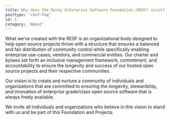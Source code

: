 ```yaml
---
title: Why does the Rocky Enterprise Software Foundation (RESF) exist?
posttype: 'resf-faq'
id: 1
category: 'About'
---
```


What we’ve created with the RESF is an organizational body designed to help open source projects thrive with a structure that ensures a balanced and fair distribution of community control while specifically enabling enterprise use-cases, vendors, and commercial entities. Our charter and bylaws set forth an inclusive management framework, commitment, and accountability to ensure the longevity and success of our hosted open source projects and their respective communities.

Our vision is to create and nurture a community of individuals and organizations that are committed to ensuring the longevity, stewardship, and innovation of enterprise grade/class open source software that is always freely available.

We invite all individuals and organizations who believe in this vision to stand with us and be part of this Foundation and Projects.